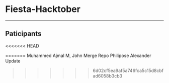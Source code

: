 # Fiesta-Hacktober

---

## Paticipants
<<<<<<< HEAD

=======
Muhammed Ajmal M,
John
Merge Repo
Philipose Alexander
Update
>>>>>>> 6d02cf5ea9af5a746fca5c15d8cbfad6058b3cb3
